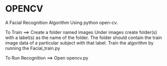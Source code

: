 # OPENCV
A Facial Recognition Algorithm Using python open-cv. 

To Train  ==>
Create a folder named images
Under images create folder(s) with a label(s) as the name of the folder.
The folder should contain the train image data of a particular subject with that label.
Train the algorithm by running the Facial_train.py

To Run Recognition ==>
Open opencv.py
